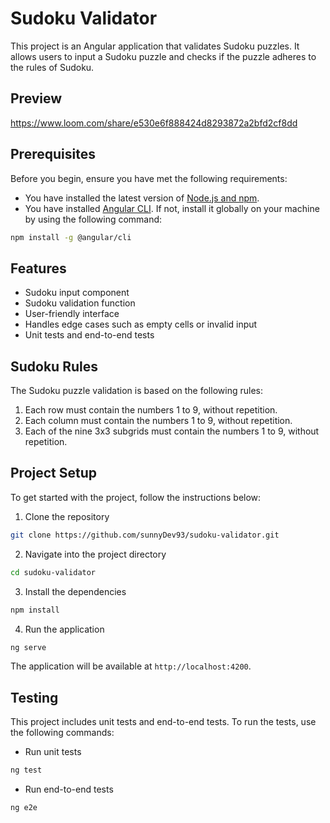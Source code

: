 # Sudoku Validator

This project is an Angular application that validates Sudoku puzzles. It allows users to input a Sudoku puzzle and checks if the puzzle adheres to the rules of Sudoku.

## Preview
https://www.loom.com/share/e530e6f888424d8293872a2bfd2cf8dd

## Prerequisites

Before you begin, ensure you have met the following requirements:

- You have installed the latest version of [Node.js and npm](https://nodejs.org/en/download/).
- You have installed [Angular CLI](https://angular.io/cli). If not, install it globally on your machine by using the following command:

```bash
npm install -g @angular/cli
```

## Features

- Sudoku input component
- Sudoku validation function
- User-friendly interface
- Handles edge cases such as empty cells or invalid input
- Unit tests and end-to-end tests

## Sudoku Rules

The Sudoku puzzle validation is based on the following rules:

1. Each row must contain the numbers 1 to 9, without repetition.
2. Each column must contain the numbers 1 to 9, without repetition.
3. Each of the nine 3x3 subgrids must contain the numbers 1 to 9, without repetition.

## Project Setup

To get started with the project, follow the instructions below:

1. Clone the repository

```bash
git clone https://github.com/sunnyDev93/sudoku-validator.git
```

2. Navigate into the project directory

```bash
cd sudoku-validator
```

3. Install the dependencies

```bash
npm install
```

4. Run the application

```bash
ng serve
```

The application will be available at `http://localhost:4200`.

## Testing

This project includes unit tests and end-to-end tests. To run the tests, use the following commands:

- Run unit tests

```bash
ng test
```

- Run end-to-end tests

```bash
ng e2e
```

